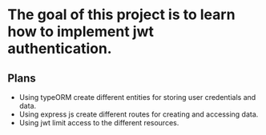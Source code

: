 <h1>The goal of this project is to learn how to implement jwt authentication.</h1>

<h2>Plans</h2>
<ul>
<li>Using typeORM create different entities for storing user credentials and data.</li>
<li>Using express js create different routes for creating and accessing data.</li>
<li>Using jwt limit access to the different resources.</li>
<!-- <li></li> -->
</ul>